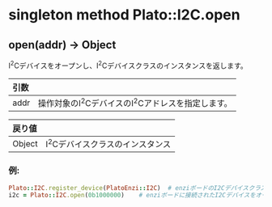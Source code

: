# singleton method Plato::I2C.open

## open(addr) -> Object

I<sup>2</sup>Cデバイスをオープンし、I<sup>2</sup>Cデバイスクラスのインスタンスを返します。  

|引数||
|:--|:--|
|addr|操作対象のI<sup>2</sup>CデバイスのI<sup>2</sup>Cアドレスを指定します。|

|戻り値||
|:--|:--|
|Object|I<sup>2</sup>Cデバイスクラスのインスタンス|

### 例:
```Ruby
Plato::I2C.register_device(PlatoEnzi::I2C)  # enziボードのI2Cデバイスクラスを登録します
i2c = Plato::I2C.open(0b1000000)    # enziボードに接続されたI2Cデバイスをオープンします
```
